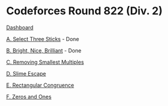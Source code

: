 # Codeforces Round 822 (Div. 2)

[Dashboard](https://codeforces.com/contest/1734)

[A. Select Three Sticks](https://codeforces.com/contest/1734/problem/A) - Done

[B. Bright, Nice, Brilliant](https://codeforces.com/contest/1734/problem/B) - Done

[C. Removing Smallest Multiples](https://codeforces.com/contest/1734/problem/C)

[D. Slime Escape](https://codeforces.com/contest/1734/problem/D)

[E. Rectangular Congruence](https://codeforces.com/contest/1734/problem/E)

[F. Zeros and Ones](https://codeforces.com/contest/1734/problem/F)

